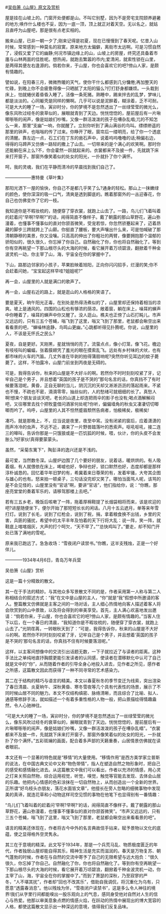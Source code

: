 #[吴伯箫《山屋》原文及赏析](https://www.vrrw.net/wx/8909.html)

屋是挂在山坡上的。门窗开处便都是山。不叫它别墅，因为不是旁宅支院颐养避暑的地方;唤作什么楼也不妥，因为一底一顶，顶上就正对着天空。无以名之，就姑且直呼为山屋吧，那是很有点老实相的。

搬来山屋，已非一朝一夕了;刚来记得是初夏，现在已慢慢到了春天呢。忆昔入山时候，常常感到一种莫名的寂寞，原来地方太偏僻，离街市太远啊。可是习惯自然了，浸假又爱了它的幽静;何况市镇边缘上的山，山坡上的房屋，终究还具备着市廛与山林两面的佳胜呢。想热闹，就跑去繁嚣的市内;爱清闲，就索性锁在山里，是两得其便左右逢源的。倘若你来，于山屋，你也会喜欢它的吧?傍山人家，是颇有情趣的。

譬如说，在阳春三月，微微煦暖的天气，使你干什么都感到几分慵倦;再加整天的忙碌，到晚上你不会疲惫得像一只晒腻了太阳的猫么?打打舒身都嫌烦。一头栽到床上，怕就蜷伏着昏昏入睡了。活像一条死猪。熟睡中，踢来拌去的乱梦，梦味儿都是淡淡的。心同躯壳是同样的懒啊。几乎可以说是泥醉着，糊涂着，乏不可耐。可是大大的睡了一场，寅卯时分，你的梦境不是忽然透出了一丝绿莹莹的微光么，像东风吹过经冬的衰草似的，展眼就青到了天边。恍恍惚惚的，屋前屋后有一片啾唧哳哳的闹声，像是姑娘们吵嘴，又像一群活泼泼的孩子在嘈杂乱唱;兀的不知怎么一来，那里“支幽”一响，你就醒了。立刻你听到了满山满谷的鸟叫。缥缥缈遥的那里的钟声，也嗡嗡的传了过来。你睁开了眼，窗帘后一缕明亮，给了你一个透底的清醒。靠左边一点，石工们在丁东的凿石声中，说着呜呜噜噜的话;稍偏右边，得得的马蹄声又仿佛一路轻的撒上了山去。一切带来的是个满心的欢笑啊。那时你还能躺在床上么?不，你会霍然一跃就起来的。衣裳都来不及披一件，先就跳下床来打开窗子。那窗外像笑着似的处女的阳光，一扑就扑了你个满怀。



呵，我的灵魂，我们在平静而清冷的早晨找到我们自己了。

——————惠特曼《草叶集》

那阳光洒下一屋的愉快，你自己不是都几乎笑了么?通身的轻松。那山上一抹嫩绿的颜色，使你深深的吸一口气，清爽是透到脚底的。瞧着那窗外的一丛迎春花，你自己也仿佛变作了它的一枝。

我知道你是不暇妆梳的，随便穿了穿衣裳，就跑上山去了。一路，鸟儿们飞着叫着的赶着问“早啊?早啊?”的话，闹得简直不像样子。戴了朝露的那山草野花，遍山弥漫着，也懂事不懂事似的直对你颔首微笑，受宠若惊，你忽然骄蹇起来了，迈着昂藏的脚步三跨就跨上了山巅。你挺直了腰板，要大声嚷出什么来，可是怕喊破了那清朝静穆的美景，你又没嚷。只高高的伸出了你粗壮的两臂，像要拥抱那个温郁的骄阳似的，很久很久，你忘掉了你自己。自然融化了你，你也将自然融化了。等到你有空再眺望一下那山根尽头的大海的时候，看它展开着万顷碧浪，翻掀着千种金波灵机一动，你主宰了山，海，宇宙全在你的掌握中了。

下山，路那边邻家的小孩子，苹果脸映着旭阳，正向你闪闪招手，烂漫的笑;你不会赶着问她，“宝宝起这样早哇?姐姐呢?”

再一会，山屋里的人就是满口的歌声了。

再一会，山屋右近的路上，就是逛山的人格格的笑语了。

要是夏天，晌午阳光正毒，在别处是热得汤煮似的了，山屋里却还保持着相当的凉爽。坡上是通风的。四围的山松也有够浓的荫凉。敞着窗，躺在床上，噪耳的蝉声中你睡着了，噪耳的蝉声中你又醒了。没人逛山。樵夫也正傍了山石打盹儿。市声又远远的，只有三五个苍蝇，嗡飞到了这里，嗡又飞到了那里，老鼠都会瞅空出来看看景的吧，“蝉噪林逾静，鸟鸣山更幽，”心跳都听得见扑腾呢。你说，山屋里的人，不该是无怀氏之民么?

夏夜，自是更好。天刚黑，星就悄悄的亮了。流萤点点，像小灯笼，像飞花。檐边有吱吱叫的蝙蝠，张着膜翅凭了羞光的眼在摸索乱飞。远处有乡村味的犬吠，也有都市味的火车的汽笛。几丈外谁在毕剥的拍得蒲扇响呢?突然你听见耳边的蚊子薨薨了。这样，不怕露冷，山屋门前坐到丙夜是无碍的。

可是，我得告诉你，秋来的山屋是不大好斗的啊。若然你不时时刻刻咬紧了牙，记牢自己是个男子，并且想着“英国的孩子是不哭的”那句名言的话，你真挡不了有时候要落泪呢。黄昏，正自无聊的当儿，阴沉沉的天却又淅淅沥沥的落起雨来。不紧也不慢，不疏也不密，滴滴零零，抽丝似的，人的愁绪可就细细的长了。真愁人啊!想来个朋友谈谈天吧，老长的山道上却连把雨伞的影子也没有;喝点酒解解闷吧，又往哪里去找个把牧童借问酒家何处呢?你听，偏偏墙角的秋虫又凄凄切切唧唧而吟了。呜呼，山屋里的人其不怛然蹙眉颓然告病者，怕极稀矣，极稀矣!

凑巧，就是那晚上，不，应当说是夜里，夜至中宵。没有闭紧的窗后，应着潇潇的雨声冷冷的虫声，不远不近，袭来了一片野兽踏落叶的悉索声。呕吼呕吼，接二连三的嗥叫，告诉你那是一只饿狼或是一匹饥狐的时候，喂，伙计，你的头皮不会发胀么?好家伙!真得要蒙蒙头。

虽然，“采菊东篱下”，陶彭泽的逸兴还是不浅的。

最可爱，当然数冬深。山屋炉边围了几个要好的朋友，说着话，暖烘烘的。有人吸着烟，有人就偎依在床上，唏嘘也好，争辩也好，锁口默然也好，态度却都是那样淳朴诚恳的。回忆着华年旧梦的有，希冀着来日尊荣的有，发着牢骚，大夸其企图与雄心的也有。怒来拍一顿桌子，三句话没完却又笑了。哪怕当面骂人呢，该骂的是不会见怪的，山屋里没有“官话”啊，要讲“官话”，他们指给你，说：“你瞧，那座亮堂堂的奏着军乐的，请移驾那楼上去吧。”

若有三五乡老，晚饭后咳嗽了一阵，拖着厚棉鞋提了长烟袋相将而来，该是欢迎的吧?进屋随便坐下，便尔开始了那短短长长的闲话。八月十五云遮月，单等来年雪打灯。说到了长毛，说到了红枪会，说到了税，捐，拿着粮食换不出钱，乡里的灾害，兵匪的骚扰，希望中的太平丰年及怕着的天下行将大乱：说一阵，笑一阵，就鞋底上喀喀烟灰，大声的打个呵欠，“天不早了。”“总快鸡叫了。”要走，却不知门开处已落了满地的雪呢。

原来我已跑远了。急急收场：“雪夜闭户读禁书。”你瞧，这半支残烛，正是一个好伴儿。

————1934年4月6日，青岛万年兵营

吴伯箫《山屋》赏析

这是一篇十分精致的散文。

其一在于手法的精妙。与其他众多写景散文不同的是，作者采用第一人称与第二人称相结合的叙述方式：“我”在文中是山屋的主人，“你”就是“我”假想中所邀请的客人。整篇散文仿佛就是主客之间的一场对话，主人细心热情地向客人描述着客人将会欣赏到的山中景致，以及将会得到的审美享受。首先，主人满心欢喜地发出邀请：“倘若你来，于山屋，你也会喜欢它的吧?傍山人家，是颇有情趣的。”当客人住下以后，在一个春日的清晨，“我知道你是不暇妆梳的，随便穿了穿衣裳，就跑上山去了。”光阴荏苒，一转眼秋天到了：“可是，我得告诉你，秋来的山屋是不大好斗的啊。若然你不时时刻刻咬紧了牙，记牢自己是个男子，并且想着‘英国的孩子是不哭的’那句名言的话，你真挡不住有时候要落泪呢。”

这样，以主客间想像中的交流引出话题无数，一下子就拉近了与读者的距离。这种手法比之单纯地直抒胸臆更能引发读者的认同感，使读者在潜移默化中认可了自己就是文中的“你”，从而随着作者的引导全身心地投入进去，见作者之所见，感作者之所感，这篇散文因此而获得了一种不同寻常的艺术感染力。

其二在于结构的精巧与语言的精美。本文以春夏秋冬的季节变迁为线索，突出渲染了春日清晨、炎夏晌午、深秋黄昏、寒冬雪夜等几个具有代表性的场景，展示了不同时候山居不同的魅力。本文不仅结构缜密、脉络清晰，而且综合了比喻、拟人、通感等修辞手法，就如描述一个有着多重性格的人物一般，把山景描绘得情趣盎然，令人心驰神往。

“可是大大的睡了一场，寅卯时分，你的梦境不是忽然透出了一丝绿莹莹的微光么，像东风吹过经冬的衰草似的，展眼就青到了天边。恍恍惚惚的，屋前屋后有一片啾唧哳哳的闹声，像是姑娘们吵嘴，又像一群活泼泼的孩子在嘈杂乱唱”。“衣裳都来不及披一件，先就跳下床来打开窗子。那窗外像笑着似的处女的阳光，一扑就扑了你个满怀。”五彩斑斓的画面，配合着多声部的天籁重奏，山居情景仿佛就在读者眼前。

本文还有一个显著的特色就是“移情”的大量使用。“移情作用”是西方美学家立普斯的说法，在中国古典文论中又称“物色带情”，指人在塑造自然之物形象时，把自己的感受和感情融化进去。从这篇散文中我们可以看出，作者以充沛的情感，用心灵之灯来关照自然物，综合运用视觉，听觉，嗅觉，触觉等官能去发现、去体会山居的乐趣。他把内心情感的色彩涂抹在一切自然物上，从而创造出一个全新的世界。正所谓“好鸟枝头亦朋友，落花水面皆文章”，他擅长在旁人忽略的细微事物中发现美的真谛，就连花草和小动物这样司空见惯的事物在他笔下也显得别有一番情趣：

“鸟儿们飞着叫着的赶着问‘早啊?早啊?’的话，闹得简直不像样子。戴了朝露的那山草野花，遍山弥漫着，也懂事不懂事似的直对你颔首微笑”。“市声又远远的，只有三五个苍蝇，嗡飞到了这里，嗡又飞到了那里，老鼠都会瞅空出来看看景的吧”。

语言的精美还体现在，作者将古今中外的名言典故信手拈来，赋予景物以文化的底蕴，使之显得格外空灵隽永。

其三在于意境的精深。此文写于1934年，那是一个兵荒马乱、物质极度匮乏的年代，作者独居山屋却能自得其乐，精神生活是充实而滋润的。春天是万物复苏、朝气蓬勃的时候，作者在与自然的交流中寄予了自己的无限希望与远大抱负：“很久很久，你忘掉了你自己。自然融化了你，你也将自然融化了。等到你有空再眺望一下那山根尽头的大海的时候，看它展开着万顷碧浪，翻掀着千种金波灵机一动，你主宰了山，海，宇宙全在你的掌握中了。”而到了萧瑟的深秋，乃至寂寥的严冬，“人不堪其扰”，作者却“回也不改其乐”，借助自我调侃，将沉重化为乌有，只愿意“透露春消息”。他以残烛为伴，“雪夜闭户读禁书”，这是多么令人神往的境界!我们从字里行间都能嗅出一股乐观向上的气息，感同身受他对自然对人生的信心与热爱。他那以审美意象点燃的情感火焰，在跃动的热情中展现出的博大宽容的人格，都使这篇散文显示出一种深远的意境，值得我们反复品味。

